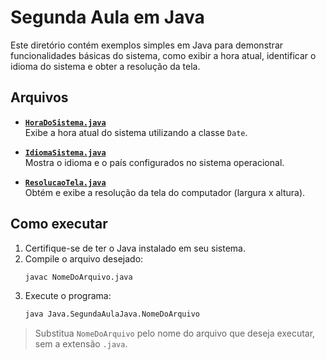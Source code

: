 # Segunda Aula em Java

Este diretório contém exemplos simples em Java para demonstrar funcionalidades básicas do sistema, como exibir a hora atual, identificar o idioma do sistema e obter a resolução da tela.

## Arquivos

- **[`HoraDoSistema.java`](HoraDoSistema.java)**  
  Exibe a hora atual do sistema utilizando a classe `Date`.

- **[`IdiomaSistema.java`](IdiomaSistema.java)**  
  Mostra o idioma e o país configurados no sistema operacional.

- **[`ResolucaoTela.java`](ResolucaoTela.java)**  
  Obtém e exibe a resolução da tela do computador (largura x altura).

## Como executar

1. Certifique-se de ter o Java instalado em seu sistema.
2. Compile o arquivo desejado:
    ```sh
    javac NomeDoArquivo.java
    ```
3. Execute o programa:
    ```sh
    java Java.SegundaAulaJava.NomeDoArquivo
    ```

> Substitua `NomeDoArquivo` pelo nome do arquivo que deseja executar, sem a extensão `.java`.

